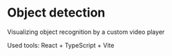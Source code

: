 # Object detection
Visualizing object recognition by a custom video player

Used tools: React + TypeScript + Vite

